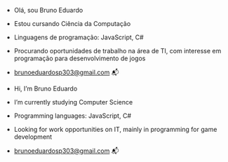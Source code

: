 - Olá, sou Bruno Eduardo
- Estou cursando Ciência da Computação
- Linguagens de programação: JavaScript, C#
- Procurando oportunidades de trabalho na área de TI, com interesse em programação para desenvolvimento de jogos
- brunoeduardosp303@gmail.com 📬

-  Hi, I’m Bruno Eduardo
-  I’m currently studying Computer Science
-  Programming languages: JavaScript, C#
-  Looking for work opportunities on IT, mainly in programming for game development
-  brunoeduardosp303@gmail.com 📬
